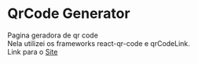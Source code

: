 # QrCode Generator
Pagina geradora de qr code <br>
Nela utilizei os frameworks react-qr-code e qrCodeLink. <br>
Link para o <a href="https://qrcode-generator-gabrielbarbosa.netlify.app/" target="_blank">Site</a>
